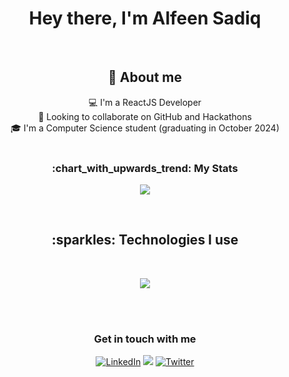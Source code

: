 
<h1 align="center">Hey there, I'm Alfeen Sadiq</h1>
<br>
<h2 align="center"> 📖 About me</h2>
<div align="center">

💻 I'm a ReactJS Developer<br>
💞️ Looking to collaborate on GitHub and Hackathons<br>
🎓 I'm a Computer Science student (graduating in October 2024)<br>
<br>
</div>

<h3 align="center">:chart_with_upwards_trend: My Stats</h3>
<p align="center">
  <a href="#">
    <img src="https://github-readme-streak-stats.herokuapp.com/?user=Alfe3n"/>
  </a>
</p>


<br>


<h2 align="center">:sparkles: Technologies I use</h2>
<br>
<p align="center">
  <a href="https://skillicons.dev">
    <img src="https://skillicons.dev/icons?i=react,redux,tailwind,vite,vercel,js,html,css,sass,bootstrap,py,firebase,materialui,c,java,git,github,netlify,mysql,postgres,sqlite,gcp,linux,solidity,figma,vscode,md,powershell&perline=7" />
  </a>
</p>

<br>


<br>

<h3 align="center">Get in touch with me</h3>

<p align="center">
  <a href="https://www.linkedin.com/in/alfeen-sadiq"><img alt="LinkedIn" title="LinkedIn" src="https://img.shields.io/badge/-LinkedIn-0077B5?style=for-the-badge&logo=linkedin&logoColor=white"/></a>
  <a href="mailto:alfeen452@gmail.com.com"><img src="https://img.shields.io/badge/Gmail-D14836?style=for-the-badge&logo=gmail&logoColor=white"></a>
  <a href="https://twitter.com/alfeen_sadiq"><img alt="Twitter" title="Twitter" src="https://img.shields.io/badge/-Twitter-1DA1F2?style=for-the-badge&logo=twitter&logoColor=white"/></a>
  <!---
  <a href=""><img src="https://img.shields.io/badge/DEV.TO-%230A0A0A.svg?&style=for-the-badge&logo=dev.to&logoColor=white"></a>  --->
  


</p>
              


